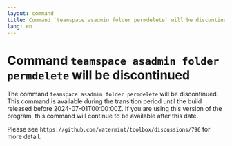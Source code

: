 ```yaml
---
layout: command
title: Command `teamspace asadmin folder permdelete` will be discontinued
lang: en
---
```


# Command `teamspace asadmin folder permdelete` will be discontinued

The command `teamspace asadmin folder permdelete` will be discontinued.
This command is available during the transition period until the build released before 2024-07-01T00:00:00Z. If you are using this version of the program, this command will continue to be available after this date.

Please see `https://github.com/watermint/toolbox/discussions/796` for more detail.


